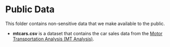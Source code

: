 # Public Data

This folder contains non-sensitive data that we make available to the public.

- **mtcars.csv** is a dataset that contains the car sales data from the [Motor
  Transportation Analysis (MT Analysis)](https://www.mtr.com/mtanalysis/).
